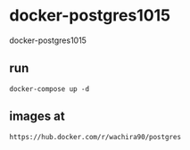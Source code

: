 # docker-postgres1015
docker-postgres1015

## run 
````
docker-compose up -d
````

## images at
````
https://hub.docker.com/r/wachira90/postgres
````
